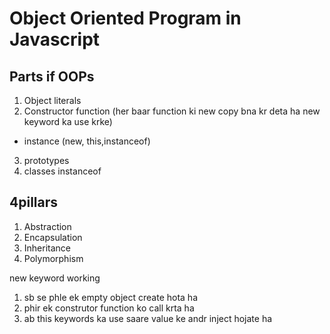# Object Oriented Program in Javascript

## Parts if OOPs

1. Object literals
2. Constructor function (her baar function ki new copy bna kr deta ha new keyword ka use krke)
- instance (new, this,instanceof)
3. prototypes
4. classes
 instanceof
 
## 4pillars
1. Abstraction
2. Encapsulation
3. Inheritance 
4. Polymorphism

new keyword working
1. sb se phle ek empty object create hota ha
2. phir ek construtor function ko call krta ha
3. ab this keywords ka use saare value ke andr inject hojate ha
